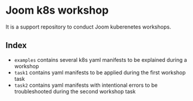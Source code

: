 # Joom k8s workshop

It is a support repository to conduct Joom kuberenetes workshops.

## Index

- `examples` contains several k8s yaml manifests to be explained during a workshop
- `task1` contains yaml manifests to be applied during the first workshop task
- `task2` contains yaml manifests with intentional errors to be troubleshooted during the second workshop task
